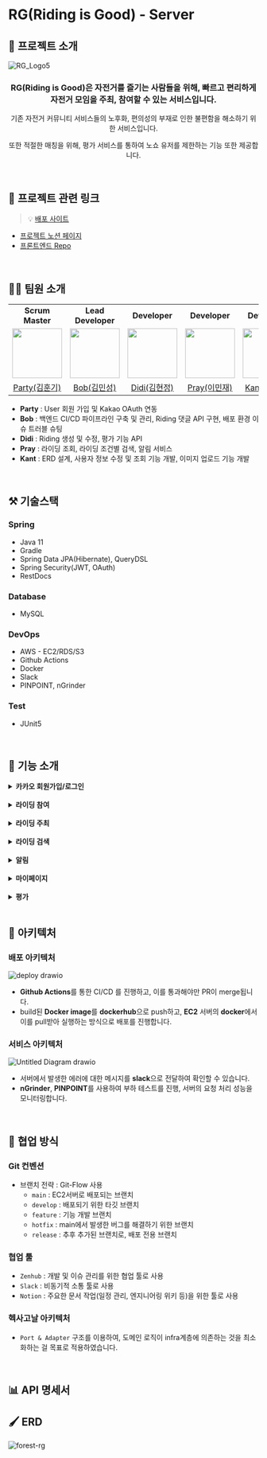 # RG(Riding is Good) - Server
## 📝 프로젝트 소개
![RG_Logo5](https://user-images.githubusercontent.com/72663337/184543063-36de836d-b3a4-4772-b846-139d13a52677.png)

<div align='center'>
  <h3> RG(Riding is Good)은 자전거를 즐기는 사람들을 위해, 
    빠르고 편리하게 자전거 모임을 주최, 참여할 수 있는 서비스입니다. </h3>
  <p>기존 자전거 커뮤니티 서비스들의 노후화, 편의성의 부재로 인한 불편함을 해소하기 위한 서비스입니다.</p>
  <p> 또한 적절한 매칭을 위해, 평가 서비스를 통하여 노쇼 유저를 제한하는 기능 또한 제공합니다.</p>
</div>
  
<br>

## 🔗 프로젝트 관련 링크
> 💡 [배포 사이트](https://cool-dusk-ced14a.netlify.app/)
- [프로젝트 노션 페이지](https://backend-devcourse.notion.site/05-Forest-2164c428cb744e27befa34a395de1769)
- [프론트엔드 Repo](https://github.com/prgrms-web-devcourse/Team-Forest-RG-FE)

<br>

## 🧑‍💻 팀원 소개

<div align='center'>
<table>
  <tr>
    <td align="center"><b>Scrum Master</b></td>
    <td align="center"><b>Lead Developer</b></td>
    <td align="center"><b>Developer</b></td>
    <td align="center"><b>Developer</b></td>
    <td align="center"><b>Developer</b></td>
  </tr>
  <tr>
    <td>
        <a href="https://github.com/HunkiKim">
            <img src="https://avatars.githubusercontent.com/u/66348135?v=4" width="100px" />
        </a>
    </td>
    <td>
        <a href="https://github.com/epicblues">
            <img src="https://avatars.githubusercontent.com/u/19306609?v=4" width="100px" />
        </a>
    </td>
    <td>
        <a href="https://github.com/kkj0419">
            <img src="https://avatars.githubusercontent.com/u/72663337?v=4" width="100px" />
        </a>
    </td>
    <td>
        <a href="https://github.com/blessing333">
            <img src="https://avatars.githubusercontent.com/u/65841596?v=4" width="100px" />
        </a>
    </td>
    <td>
        <a href="https://github.com/res-cogitans">
            <img src="https://avatars.githubusercontent.com/u/54278885?v=4" width="100px" />
        </a>
    </td>
  </tr>

  <tr> 
    <td align="center"><a href="https://github.com/HunkiKim">Party(김훈기)</a></td>
    <td align="center"><a href="https://github.com/epicblues">Bob(김민성)</a></td>
    <td align="center"><a href="https://github.com/kkj0419">Didi(김현정)</a></td>
    <td align="center"><a href="https://github.com/blessing333">Pray(이민재)</a></td>
    <td align="center"><a href="https://github.com/res-cogitans">Kant(이한빈)</a></td>
  </tr>

</table>
</div>

- **Party** : User 회원 가입 및 Kakao OAuth 연동 
- **Bob** : 백엔드 CI/CD 파이프라인 구축 및 관리, Riding 댓글 API 구현, 배포 환경 이슈 트러블 슈팅
- **Didi** : Riding 생성 및 수정, 평가 기능 API
- **Pray** : 라이딩 조회, 라이딩 조건별 검색, 알림 서비스
- **Kant** : ERD 설계, 사용자 정보 수정 및 조회 기능 개발, 이미지 업로드 기능 개발

<br>

## ⚒ 기술스택

### Spring
- Java 11
- Gradle
- Spring Data JPA(Hibernate), QueryDSL
- Spring Security(JWT, OAuth)
- RestDocs

### Database
- MySQL

### DevOps
- AWS - EC2/RDS/S3
- Github Actions
- Docker
- Slack
- PINPOINT, nGrinder

### Test
- JUnit5

<br>

## 💌 기능 소개

<details>
    <summary><b>카카오 회원가입/로그인</b></summary>
  
- 카카오 간편 회원가입을 통하여 서비스에 가입하고, 로그인할 수 있음
</details>

<br>

<details>
    <summary><b>라이딩 참여</b></summary>
  
- 모집 중인 라이딩에 참여 신청을 할 수 있음
</details>

<br>

<details>
    <summary><b>라이딩 주최</b></summary>
  
- 지정된 양식에 따라 라이딩 모집 게시글을 편리하게 작성할 수 있음
</details>

<br>

<details>
    <summary><b>라이딩 검색</b></summary>

- 자전거 종류, 모집 상태, 레벨, 지역에 따른 라이딩 모집 게시글을 검색할 수 있음
</details>

<br>

<details>
    <summary><b>알림</b></summary>
  
- 주최했던 라이딩에 대하여, 다른 사용자가 신청-취소하면 그에 대한 알림을 받을 수 있음
</details>

<br>

<details>
    <summary><b>마이페이지</b></summary>
  
- 참여한, 참여했던 라이딩 정보와, 내가 주최했던 라이딩 게시글 정보들을 볼 수 있음
- 회원 정보를 수정할 수 있음
</details>

<br>

<details>
    <summary><b>평가</b></summary>
  
- 참여했던 라이딩에 대하여, 참여자들을 평가할 수 있음
- 라이딩을 주최한 라이딩 리더는, 멤버들의 노쇼 여부를 체크하여 해당 멤버에게 제약을 줄 수 있음
</details>

<br>


## 💬 아키텍처
### 배포 아키텍처
![deploy drawio](https://user-images.githubusercontent.com/72663337/184635974-7d1f9e9c-6133-4212-aaac-3e5a95e9779f.png)
- **Github Actions**를 통한 CI/CD 를 진행하고, 이를 통과해야만 PR이 merge됩니다.
- build된 **Docker image**를 **dockerhub**으로 push하고, **EC2** 서버의 **docker**에서 이를 pull받아 실행하는 방식으로 배포를 진행합니다.

### 서비스 아키텍처
![Untitled Diagram drawio](https://user-images.githubusercontent.com/72663337/184637222-ff9b5deb-08d8-43f0-97e6-52f3cf9e5df4.png)

- 서버에서 발생한 에러에 대한 메시지를 **slack**으로 전달하여 확인할 수 있습니다.
- **nGrinder**, **PINPOINT**를 사용하여 부하 테스트를 진행, 서버의 요청 처리 성능을 모니터링합니다.

<br>

## 🙌 협업 방식

### Git 컨벤션

- 브랜치 전략 : Git-Flow 사용
  - `main` : EC2서버로 배포되는 브랜치
  - `develop` : 배포되기 위한 타깃 브랜치
  - `feature` : 기능 개발 브랜치
  - `hotfix` : main에서 발생한 버그를 해결하기 위한 브랜치
  - `release` : 추후 추가된 브랜치로, 배포 전용 브랜치 

### 협업 툴

- `Zenhub` : 개발 및 이슈 관리를 위한 협업 툴로 사용
- `Slack` : 비동기적 소통 툴로 사용
- `Notion` : 주요한 문서 작업(일정 관리, 엔지니어링 위키 등)을 위한 툴로 사용

### 헥사고날 아키텍처

- `Port & Adapter` 구조를 이용하여, 도메인 로직이 infra계층에 의존하는 것을 최소화하는 걸 목표로 적용하였습니다.

<br>

## 📊 API 명세서


## 🖌 ERD

![forest-rg](https://user-images.githubusercontent.com/72663337/184542888-b0c0c238-5b6a-41bd-8c41-6e4015be2da7.png)
